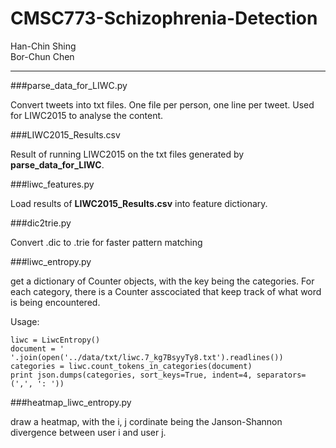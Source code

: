# CMSC773-Schizophrenia-Detection
Han-Chin Shing  
Bor-Chun Chen

---

###parse_data_for_LIWC.py

Convert tweets into txt files. One file per person, one line per tweet. Used for LIWC2015 to analyse the content.

###LIWC2015_Results.csv

Result of running LIWC2015 on the txt files generated by **parse_data_for_LIWC**.

###liwc_features.py

Load results of **LIWC2015_Results.csv** into feature dictionary.

###dic2trie.py

Convert .dic to .trie for faster pattern matching

###liwc_entropy.py

get a dictionary of Counter objects, with the key being the categories. For each category, there is a Counter asscociated that keep track of what word is being encountered.

Usage:

    liwc = LiwcEntropy()
    document = ' '.join(open('../data/txt/liwc.7_kg7BsyyTy8.txt').readlines())
    categories = liwc.count_tokens_in_categories(document)
    print json.dumps(categories, sort_keys=True, indent=4, separators=(',', ': '))

###heatmap_liwc_entropy.py

draw a heatmap, with the i, j cordinate being the Janson-Shannon divergence between user i and user j.


